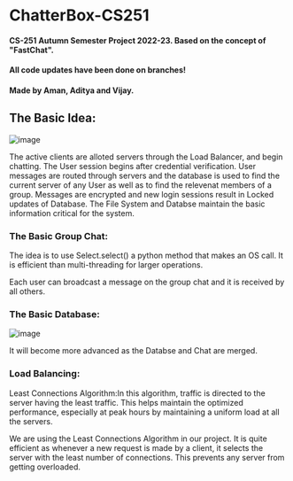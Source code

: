 # ChatterBox-CS251

#### CS-251 Autumn Semester Project 2022-23. Based on the concept of "FastChat".
#### All code updates have been done on branches!
#### Made by Aman, Aditya and Vijay.

## The Basic Idea:
![image](https://user-images.githubusercontent.com/105475348/203462031-232b8b42-2596-4dc7-a262-75d1321301b6.png)

The active clients are alloted servers through the Load Balancer, and begin chatting. The User session begins after credential verification. User messages are routed through servers and the database is used to find the current server of any User as well as to find the relevenat members of a group. Messages are encrypted and new login sessions result in Locked updates of Database.
The File System and Databse maintain the basic information critical for the system.

### The Basic Group Chat:
The idea is to use Select.select() a python method that makes an OS call. It is efficient than multi-threading for larger operations. 

Each user can broadcast a message on the group chat and it is received by all others.

### The Basic Database:
![image](https://user-images.githubusercontent.com/105475348/203462455-ebc58041-5458-4f91-8b3e-8f7546db7004.png)

It will become more advanced as the Databse and Chat are merged.

### Load Balancing:
Least Connections Algorithm:In this algorithm, traffic is directed to the server having the least traffic. This helps maintain the optimized performance, especially at peak hours by maintaining a uniform load at all the servers.

We are using the Least Connections Algorithm in our project. It is quite efficient as whenever a new request is made by a client, it selects the server with the least number of connections. This prevents any server from getting overloaded.



